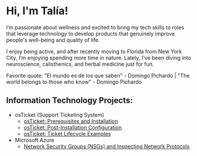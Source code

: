 # Hi, I'm Talía!

I’m passionate about wellness and excited to bring my tech skills to roles that leverage technology to develop products that genuinely improve people's well-being and quality of life.

I enjoy being active, and after recently moving to Florida from New York City, I’m enjoying spending more time in nature. Lately, I've been diving into neuroscience, calisthenics, and herbal medicine just for fun.

Favorite quote: "El mundo es de los que saben" - Domingo Pichardo | "The world belongs to those who know" - Domingo Pichardo

## Information Technology Projects:
- osTicket (Support Ticketing System)
  - [osTicket: Prerequisites and Installation](https://github.com/Tpichardo/osticket-prereq)
  - [osTicket: Post-Installation Configuration](https://github.com/Tpichardo/post-install-config)
  - [osTicket: Ticket Lifecycle Examples](https://github.com/Tpichardo/ticket-lifecycle)
- Microsoft Azure
  - [Network Security Groups (NSGs) and Inspecting Network Protocols](https://github.com/Tpichardo/azure-network-protocols)



<!--
**Tpichardo/Tpichardo** is a ✨ _special_ ✨ repository because its `README.md` (this file) appears on your GitHub profile.

Here are some ideas to get you started:

- 🔭 I’m currently working on ...

- 👯 I’m looking to collaborate on ...
- 🤔 I’m looking for help with ...

- 📫 How to reach me: ...
- 😄 Pronouns: ...
- ⚡ Fun fact: ...
-->
